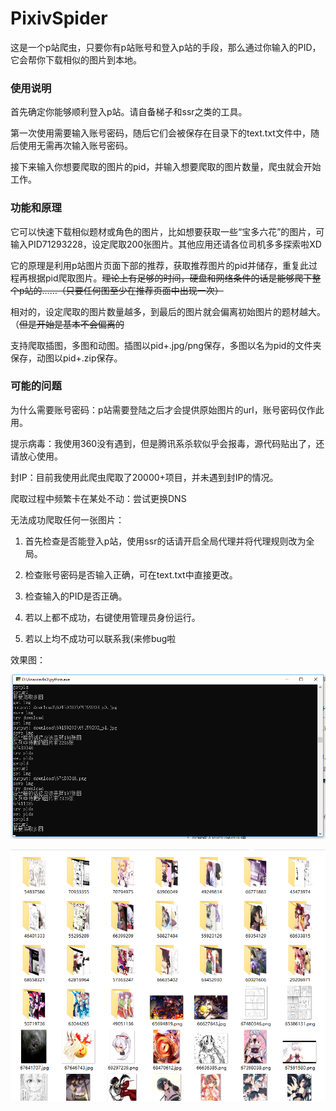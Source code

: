 # PixivSpider

这是一个p站爬虫，只要你有p站账号和登入p站的手段，那么通过你输入的PID，它会帮你下载相似的图片到本地。

### **使用说明**

首先确定你能够顺利登入p站。请自备梯子和ssr之类的工具。

第一次使用需要输入账号密码，随后它们会被保存在目录下的text.txt文件中，随后使用无需再次输入账号密码。

接下来输入你想要爬取的图片的pid，并输入想要爬取的图片数量，爬虫就会开始工作。

### **功能和原理**

它可以快速下载相似题材或角色的图片，比如想要获取一些“宝多六花”的图片，可输入PID71293228，设定爬取200张图片。其他应用还请各位司机多多探索啦XD

它的原理是利用p站图片页面下部的推荐，获取推荐图片的pid并储存，重复此过程再根据pid爬取图片。~~理论上有足够的时间，硬盘和网络条件的话是能够爬下整个p站的……（只要任何图至少在推荐页面中出现一次）~~

相对的，设定爬取的图片数量越多，到最后的图片就会偏离初始图片的题材越大。（~~但是开始是基本不会偏离的~~

支持爬取插图，多图和动图。插图以pid+.jpg/png保存，多图以名为pid的文件夹保存，动图以pid+.zip保存。

### **可能的问题**

为什么需要账号密码：p站需要登陆之后才会提供原始图片的url，账号密码仅作此用。

提示病毒：我使用360没有遇到，但是腾讯系杀软似乎会报毒，源代码贴出了，还请放心使用。

封IP：目前我使用此爬虫爬取了20000+项目，并未遇到封IP的情况。

爬取过程中频繁卡在某处不动：尝试更换DNS

无法成功爬取任何一张图片：

1. 首先检查是否能登入p站，使用ssr的话请开启全局代理并将代理规则改为全局。

2. 检查账号密码是否输入正确，可在text.txt中直接更改。

3. 检查输入的PID是否正确。

4. 若以上都不成功，右键使用管理员身份运行。

5. 若以上均不成功可以联系我(来修bug啦


效果图：

![1540570124893](1540570124893.png)

![1540570206082](1540570206082.png)
